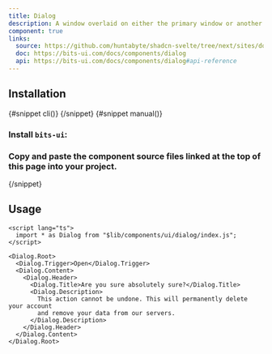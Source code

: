 ```yaml
---
title: Dialog
description: A window overlaid on either the primary window or another dialog window, rendering the content underneath inert.
component: true
links:
  source: https://github.com/huntabyte/shadcn-svelte/tree/next/sites/docs/src/lib/registry/ui/dialog
  doc: https://bits-ui.com/docs/components/dialog
  api: https://bits-ui.com/docs/components/dialog#api-reference
---
```


<script>
	import ComponentPreview from "$lib/components/component-preview.svelte";
	import PMAddComp from "$lib/components/pm-add-comp.svelte";
	import PMInstall from "$lib/components/pm-install.svelte";
	import Steps from "$lib/components/steps.svelte";
	import InstallTabs from "$lib/components/install-tabs.svelte";
</script>

<ComponentPreview name="dialog-demo">

<div></div>

</ComponentPreview>

## Installation

<InstallTabs>
{#snippet cli()}
<PMAddComp name="dialog" />
{/snippet}
{#snippet manual()}
<Steps>

### Install `bits-ui`:

<PMInstall command="bits-ui -D" />

### Copy and paste the component source files linked at the top of this page into your project.

</Steps>
{/snippet}
</InstallTabs>

## Usage

```svelte
<script lang="ts">
  import * as Dialog from "$lib/components/ui/dialog/index.js";
</script>

<Dialog.Root>
  <Dialog.Trigger>Open</Dialog.Trigger>
  <Dialog.Content>
    <Dialog.Header>
      <Dialog.Title>Are you sure absolutely sure?</Dialog.Title>
      <Dialog.Description>
        This action cannot be undone. This will permanently delete your account
        and remove your data from our servers.
      </Dialog.Description>
    </Dialog.Header>
  </Dialog.Content>
</Dialog.Root>
```
